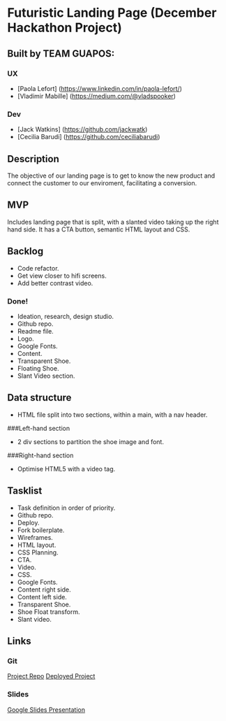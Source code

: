 # Futuristic Landing Page (December Hackathon Project)
## Built by TEAM GUAPOS:
### UX
- [Paola Lefort] (https://www.linkedin.com/in/paola-lefort/)
- [Vladimir Mabille] (https://medium.com/@vladspooker)
 
### Dev
- [Jack Watkins] (https://github.com/jackwatk)
- [Cecilia Barudi] (https://github.com/ceciliabarudi)

## Description

The objective of our landing page is to get to know the new product and connect the customer to our enviroment, facilitating a conversion.

## MVP

Includes landing page that is split, with a slanted video taking up the right hand side. It has a CTA button, semantic HTML layout and CSS.

## Backlog

- Code refactor.
- Get view closer to hifi screens.
- Add better contrast video.

### Done!
- Ideation, research, design studio.
- Github repo.
- Readme file.
- Logo.
- Google Fonts.
- Content.
- Transparent Shoe.
- Floating Shoe.
- Slant Video section.

## Data structure

- HTML file split into two sections, within a main, with a nav header.

###Left-hand section

- 2 div sections to partition the shoe image and font.

###Right-hand section

- Optimise HTML5 with a video tag.

## Tasklist
- Task definition in order of priority.
- Github repo.
- Deploy.
- Fork boilerplate.
- Wireframes.
- HTML layout.
- CSS Planning.
- CTA.
- Video.
- CSS.
- Google Fonts.
- Content right side.
- Content left side.
- Transparent Shoe.
- Shoe Float transform.
- Slant video.

## Links

### Git
[Project Repo](https://github.com/ceciliabarudi/futuristic-landing-page.git)
[Deployed Project](https://ceciliabarudi.github.io/futuristic-landing-page/)

### Slides
[Google Slides Presentation](https://docs.google.com/presentation/d/1BfYTQzSvzdAhjkGmzUgyx-gZpnyNIDK3v0BJdlyuxTM/edit?usp=sharing)